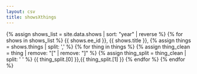 ```yaml
---
layout: csv
title: showsXthings
---
```

{% assign shows_list = site.data.shows | sort: "year" | reverse %}
	{% for shows in shows_list %}
	{{ shows.ee_id }}, 
	{{ shows.title }},
	{% assign things = shows.things | split: ',' %}
	{% for thing in things %}
		{% assign thing_clean = thing | remove: "[" | remove: "]" %}
		{% assign thing_split = thing_clean | split: ' ' %}
		{{ thing_split.[0] }},{{ thing_split.[1] }}
	{% endfor %}
{% endfor %}
